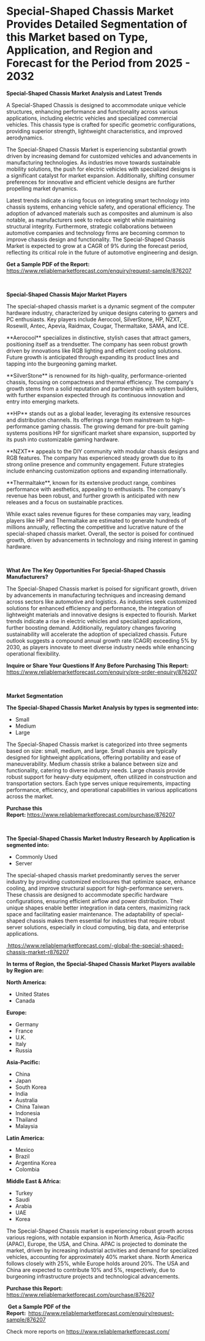 <p><h1>Special-Shaped Chassis Market Provides Detailed Segmentation of this Market based on Type, Application, and Region and Forecast for the Period from 2025 - 2032</h1></p><p><strong>Special-Shaped Chassis Market Analysis and Latest Trends</strong></p>
<p><p>A Special-Shaped Chassis is designed to accommodate unique vehicle structures, enhancing performance and functionality across various applications, including electric vehicles and specialized commercial vehicles. This chassis type is crafted for specific geometric configurations, providing superior strength, lightweight characteristics, and improved aerodynamics. </p><p>The Special-Shaped Chassis Market is experiencing substantial growth driven by increasing demand for customized vehicles and advancements in manufacturing technologies. As industries move towards sustainable mobility solutions, the push for electric vehicles with specialized designs is a significant catalyst for market expansion. Additionally, shifting consumer preferences for innovative and efficient vehicle designs are further propelling market dynamics. </p><p>Latest trends indicate a rising focus on integrating smart technology into chassis systems, enhancing vehicle safety, and operational efficiency. The adoption of advanced materials such as composites and aluminum is also notable, as manufacturers seek to reduce weight while maintaining structural integrity. Furthermore, strategic collaborations between automotive companies and technology firms are becoming common to improve chassis design and functionality. The Special-Shaped Chassis Market is expected to grow at a CAGR of 9% during the forecast period, reflecting its critical role in the future of automotive engineering and design.</p></p>
<p><strong>Get a Sample PDF of the Report:&nbsp;</strong> <a href="https://www.reliablemarketforecast.com/enquiry/request-sample/876207?utm_campaign=3182&utm_medium=2&utm_source=Github&utm_content=ia&utm_term=21032025&utm_id=special-shaped-chassis">https://www.reliablemarketforecast.com/enquiry/request-sample/876207</a></p>
<p>&nbsp;</p>
<p><strong>Special-Shaped Chassis Major Market Players</strong></p>
<p><p>The special-shaped chassis market is a dynamic segment of the computer hardware industry, characterized by unique designs catering to gamers and PC enthusiasts. Key players include Aerocool, SilverStone, HP, NZXT, Rosewill, Antec, Apevia, Raidmax, Cougar, Thermaltake, SAMA, and ICE.</p><p>**Aerocool** specializes in distinctive, stylish cases that attract gamers, positioning itself as a trendsetter. The company has seen robust growth driven by innovations like RGB lighting and efficient cooling solutions. Future growth is anticipated through expanding its product lines and tapping into the burgeoning gaming market.</p><p>**SilverStone** is renowned for its high-quality, performance-oriented chassis, focusing on compactness and thermal efficiency. The company's growth stems from a solid reputation and partnerships with system builders, with further expansion expected through its continuous innovation and entry into emerging markets.</p><p>**HP** stands out as a global leader, leveraging its extensive resources and distribution channels. Its offerings range from mainstream to high-performance gaming chassis. The growing demand for pre-built gaming systems positions HP for significant market share expansion, supported by its push into customizable gaming hardware.</p><p>**NZXT** appeals to the DIY community with modular chassis designs and RGB features. The company has experienced steady growth due to its strong online presence and community engagement. Future strategies include enhancing customization options and expanding internationally.</p><p>**Thermaltake**, known for its extensive product range, combines performance with aesthetics, appealing to enthusiasts. The company's revenue has been robust, and further growth is anticipated with new releases and a focus on sustainable practices.</p><p>While exact sales revenue figures for these companies may vary, leading players like HP and Thermaltake are estimated to generate hundreds of millions annually, reflecting the competitive and lucrative nature of the special-shaped chassis market. Overall, the sector is poised for continued growth, driven by advancements in technology and rising interest in gaming hardware.</p></p>
<p>&nbsp;</p>
<p><strong>What Are The Key Opportunities For Special-Shaped Chassis Manufacturers?</strong></p>
<p><p>The Special-Shaped Chassis market is poised for significant growth, driven by advancements in manufacturing techniques and increasing demand across sectors like automotive and logistics. As industries seek customized solutions for enhanced efficiency and performance, the integration of lightweight materials and innovative designs is expected to flourish. Market trends indicate a rise in electric vehicles and specialized applications, further boosting demand. Additionally, regulatory changes favoring sustainability will accelerate the adoption of specialized chassis. Future outlook suggests a compound annual growth rate (CAGR) exceeding 5% by 2030, as players innovate to meet diverse industry needs while enhancing operational flexibility.</p></p>
<p><strong>Inquire or Share Your Questions If Any Before Purchasing This Report:</strong> <a href="https://www.reliablemarketforecast.com/enquiry/pre-order-enquiry/876207?utm_campaign=3182&utm_medium=2&utm_source=Github&utm_content=ia&utm_term=21032025&utm_id=special-shaped-chassis">https://www.reliablemarketforecast.com/enquiry/pre-order-enquiry/876207</a></p>
<p>&nbsp;</p>
<p><strong>Market Segmentation</strong></p>
<p><strong>The Special-Shaped Chassis Market Analysis by types is segmented into:</strong></p>
<p><ul><li>Small</li><li>Medium</li><li>Large</li></ul></p>
<p><p>The Special-Shaped Chassis market is categorized into three segments based on size: small, medium, and large. Small chassis are typically designed for lightweight applications, offering portability and ease of maneuverability. Medium chassis strike a balance between size and functionality, catering to diverse industry needs. Large chassis provide robust support for heavy-duty equipment, often utilized in construction and transportation sectors. Each type serves unique requirements, impacting performance, efficiency, and operational capabilities in various applications across the market.</p></p>
<p><strong>Purchase this Report:&nbsp;</strong><a href="https://www.reliablemarketforecast.com/purchase/876207?utm_campaign=3182&utm_medium=2&utm_source=Github&utm_content=ia&utm_term=21032025&utm_id=special-shaped-chassis">https://www.reliablemarketforecast.com/purchase/876207</a></p>
<p>&nbsp;</p>
<p><strong>The Special-Shaped Chassis Market Industry Research by Application is segmented into:</strong></p>
<p><ul><li>Commonly Used</li><li>Server</li></ul></p>
<p><p>The special-shaped chassis market predominantly serves the server industry by providing customized enclosures that optimize space, enhance cooling, and improve structural support for high-performance servers. These chassis are designed to accommodate specific hardware configurations, ensuring efficient airflow and power distribution. Their unique shapes enable better integration in data centers, maximizing rack space and facilitating easier maintenance. The adaptability of special-shaped chassis makes them essential for industries that require robust server solutions, especially in cloud computing, big data, and enterprise applications.</p></p>
<p><a href="https://www.reliablemarketforecast.com/-global-the-special-shaped-chassis-market-r876207?utm_campaign=3182&utm_medium=2&utm_source=Github&utm_content=ia&utm_term=21032025&utm_id=special-shaped-chassis">&nbsp;https://www.reliablemarketforecast.com/-global-the-special-shaped-chassis-market-r876207</a></p>
<p><strong>In terms of Region, the Special-Shaped Chassis Market Players available by Region are:</strong></p>
<p>
    <p> <strong> North America: </strong>
        <ul>
            <li>United States</li>
            <li>Canada</li>
        </ul>
        </p> 
    <p> <strong> Europe: </strong>
        <ul>
            <li>Germany</li>
            <li>France</li>
            <li>U.K.</li>
            <li>Italy</li>
            <li>Russia</li>
        </ul>
        </p> 
    <p> <strong> Asia-Pacific: </strong>
        <ul>
            <li>China</li>
            <li>Japan</li>
            <li>South Korea</li>
            <li>India</li>
            <li>Australia</li>
            <li>China Taiwan</li>
            <li>Indonesia</li>
            <li>Thailand</li>
            <li>Malaysia</li>
        </ul>
        </p> 
    <p> <strong> Latin America: </strong>
        <ul>
            <li>Mexico</li>
            <li>Brazil</li>
            <li>Argentina Korea</li>
            <li>Colombia</li>
        </ul>
        </p> 
    <p> <strong> Middle East & Africa: </strong>
        <ul>
            <li>Turkey</li>
            <li>Saudi</li>
            <li>Arabia</li>
            <li>UAE</li>
            <li>Korea</li>
        </ul>
    </p>
    </p>
<p><p>The Special-Shaped Chassis market is experiencing robust growth across various regions, with notable expansion in North America, Asia-Pacific (APAC), Europe, the USA, and China. APAC is projected to dominate the market, driven by increasing industrial activities and demand for specialized vehicles, accounting for approximately 40% market share. North America follows closely with 25%, while Europe holds around 20%. The USA and China are expected to contribute 10% and 5%, respectively, due to burgeoning infrastructure projects and technological advancements.</p></p>
<p><strong>Purchase this Report: </strong><a href="https://www.reliablemarketforecast.com/purchase/876207?utm_campaign=3182&utm_medium=2&utm_source=Github&utm_content=ia&utm_term=21032025&utm_id=special-shaped-chassis">https://www.reliablemarketforecast.com/purchase/876207</a></p>
<p>&nbsp;<strong>Get a Sample PDF of the Report:&nbsp;&nbsp;</strong><a href="https://www.reliablemarketforecast.com/enquiry/request-sample/876207?utm_campaign=3182&utm_medium=2&utm_source=Github&utm_content=ia&utm_term=21032025&utm_id=special-shaped-chassis">https://www.reliablemarketforecast.com/enquiry/request-sample/876207</a></p>
<p><strong></strong></p>
<p>Check more reports on <a href="https://www.reliablemarketforecast.com/?utm_campaign=3182&utm_medium=2&utm_source=Github&utm_content=ia&utm_term=21032025&utm_id=special-shaped-chassis">https://www.reliablemarketforecast.com/</a></p>